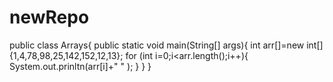 # newRepo
public class Arrays{
public static void main(String[] args){
int arr[]=new int[]{1,4,78,98,25,142,152,12,13};
for (int i=0;i<arr.length();i++){
System.out.prinltn(arr[i]+" " );
}
}
}
